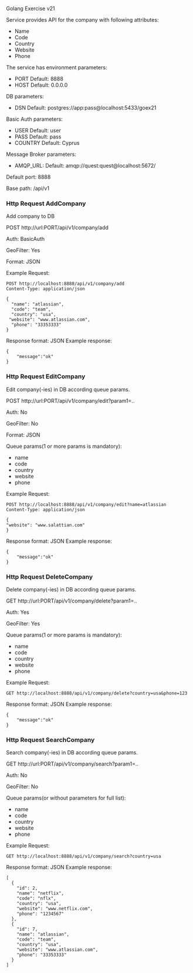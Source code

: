 Golang Exercise v21

Service provides API for the company with following attributes:
 - Name
 - Code
 - Country
 - Website
 - Phone

The service has environment parameters:

 - PORT Default: 8888
 - HOST Default: 0.0.0.0

DB parameters:
 - DSN  Default: postgres://app:pass@localhost:5433/goex21   

Basic Auth parameters:
 - USER  Default: user
 - PASS  Default: pass
 - COUNTRY Default: Cyprus

Message Broker parameters:
 - AMQP_URL: Default: amqp://quest:quest@localhost:5672/

Default port: 8888

Base path: /api/v1

### Http Request AddCompany

Add company to DB

POST http://url:PORT/api/v1/company/add

Auth: BasicAuth

GeoFilter: Yes

Format: JSON 

Example Request:

```azure
POST http://localhost:8888/api/v1/company/add
Content-Type: application/json

{
  "name": "atlassian",
  "code": "team",
  "country": "usa",
 "website": "www.atlassian.com",
  "phone": "33353333"
}
```

Response format: JSON
Example response:
```azure
{
    "message":"ok"
}
```

### Http Request EditCompany

Edit company(-ies) in DB according queue params. 

POST http://url:PORT/api/v1/company/edit?param1=..

Auth: No

GeoFilter: No

Format: JSON

Queue params(1 or more params is mandatory):
 - name
 - code
 - country
 - website
 - phone

Example Request:

```azure
POST http://localhost:8888/api/v1/company/edit?name=atlassian
Content-Type: application/json

{
"website": "www.salattian.com"
}
```

Response format: JSON
Example response:
```azure
{
    "message":"ok"
}
```

### Http Request DeleteCompany

Delete company(-ies) in DB according queue params.

GET http://url:PORT/api/v1/company/delete?param1=..

Auth: Yes

GeoFilter: Yes

Queue params(1 or more params is mandatory):
- name
- code
- country
- website
- phone

Example Request:

```azure
GET http://localhost:8888/api/v1/company/delete?country=usa&phone=123
```

Response format: JSON
Example response:
```azure
{
    "message":"ok"
}
```

### Http Request SearchCompany

Search company(-ies) in DB according queue params.

GET http://url:PORT/api/v1/company/search?param1=..

Auth: No

GeoFilter: No

Queue params(or without parameters for full list):
- name
- code
- country
- website
- phone

Example Request:

```azure
GET http://localhost:8888/api/v1/company/search?country=usa
```

Response format: JSON
Example response:
```azure
[
  {
    "id": 2,
    "name": "netflix",
    "code": "nflx",
    "country": "usa",
    "website": "www.netflix.com",
    "phone": "1234567"
  },
  {
    "id": 7,
    "name": "atlassian",
    "code": "team",
    "country": "usa",
    "website": "www.atlassian.com",
    "phone": "33353333"
  }
]
```